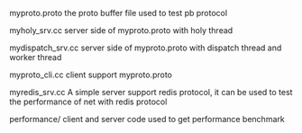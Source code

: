 myproto.proto  the proto buffer file used to test pb protocol

myholy_srv.cc  server side of myproto.proto with holy thread

mydispatch_srv.cc  server side of myproto.proto with dispatch thread and worker thread

myproto_cli.cc  client support myproto.proto

myredis_srv.cc A simple server support redis protocol, it can be used to test the performance of net with redis protocol  

performance/  client and server code used to get performance benchmark
